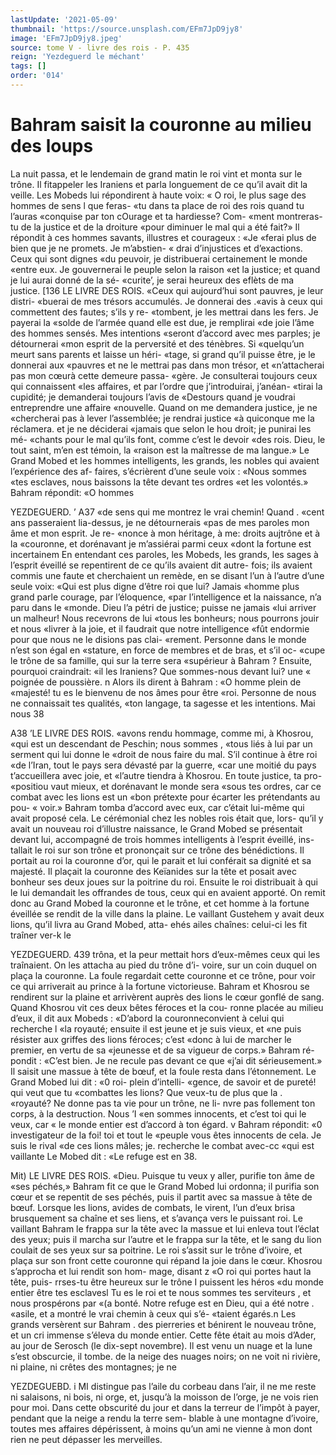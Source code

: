 ```yaml
---
lastUpdate: '2021-05-09'
thumbnail: 'https://source.unsplash.com/EFm7JpD9jy8'
image: 'EFm7JpD9jy8.jpeg'
source: tome V - livre des rois - P. 435
reign: 'Yezdeguerd le méchant'
tags: []
order: '014'
---
```


# Bahram saisit la couronne au milieu des loups

La nuit passa, et le lendemain de grand matin le roi vint et monta sur le trône. Il fitappeler les Iraniens et parla longuement de ce qu’il avait dit la veille. Les Mobeds lui répondirent à haute voix:
« O roi, le plus sage des hommes de sens l que feras- «tu dans ta place de roi des rois quand tu l’auras «conquise par ton cOurage et ta hardiesse? Com- «ment montreras-tu de la justice et de la droiture
«pour diminuer le mal qui a été fait?» Il répondit
à ces hommes savants, illustres et courageux : «Je «ferai plus de bien que je ne promets. Je m’abstien-
« drai d’injustices et d’exactions. Ceux qui sont dignes
«du peuvoir, je distribuerai certainement le monde «entre eux. Je gouvernerai le peuple selon la raison «et la justice; et quand je lui aurai donné de la sé- «curite’, je serai heureux des eflèts de ma justice.
[136 LE LIVRE DES ROIS.
«Ceux qui aujourd’hui sont pauvres, je leur distri-
«buerai de mes trésors accumulés. Je donnerai des .«avis à ceux qui commettent des fautes; s’ils y re-
«tombent, je les mettrai dans les fers. Je payerai la «solde de l’armée quand elle est due, je remplirai
«de joie l’âme des hommes sensés. Mes intentions «seront d’accord avec mes parples; je détournerai «mon esprit de la perversité et des ténèbres. Si «quelqu’un meurt sans parents et laisse un héri- «tage, si grand qu’il puisse être, je le donnerai aux «pauvres et ne le mettrai pas dans mon trésor, et «n’attacherai pas mon cœurà cette demeure passa- «gère. Je consulterai toujours ceux qui connaissent «les affaires, et par l’ordre que j’introduirai, j’anéan-
«tirai la cupidité; je demanderai toujours l’avis de «Destours quand je voudrai entreprendre une affaire «nouvelle. Quand on me demandera justice, je ne «chercherai pas à lever l’assemblée; je rendrai justice
«à quiconque me la réclamera. et je ne déciderai «jamais que selon le hou droit; je punirai les mé- «chants pour le mal qu’ils font, comme c’est le devoir
«des rois. Dieu, le tout saint, m’en est témoin, la «raison est la maîtresse de ma langue.»
Le Grand Mobed et les hommes intelligents, les grands, les nobles qui avaient l’expérience des af-
faires, s’écrièrent d’une seule voix : «Nous sommes
«tes esclaves, nous baissons la tête devant tes ordres «et les volontés.» Bahram répondit: «O hommes

YEZDEGUERD. ’ A37 «de sens qui me montrez le vrai chemin! Quand
. «cent ans passeraient lia-dessus, je ne détournerais «pas de mes paroles mon âme et mon esprit. Je re- «nonce à mon héritage, à me: droits aujtrône et à la «couronne, et dorénavant je m’assiérai parmi ceux
«dont la fortune est incertainem En entendant ces paroles, les Mobeds, les grands, les sages à l’esprit éveillé se repentirent de ce qu’ils avaient dit autre-
fois; ils avaient commis une faute et cherchaient un remède, en se disant l’un à l’autre d’une seule voix:
«Qui est plus digne d’être roi que lui? Jamais «homme plus grand parle courage, par l’éloquence,
«par l’intelligence et la naissance, n’a paru dans le «monde. Dieu l’a pétri de justice; puisse ne jamais
«lui arriver un malheur! Nous recevrons de lui «tous les bonheurs; nous pourrons jouir et nous «livrer à la joie, et il faudrait que notre intelligence «fût endormie pour que nous ne le disions pas clai- «rement. Personne dans le monde n’est son égal en «stature, en force de membres et de bras, et s’il oc- «cupe le trône de sa famille, qui sur la terre sera «supérieur à Bahram ? Ensuite, pourquoi craindrait:
«il les Iraniens? Que sommes-nous devant lui? une « poignée de poussière. n
Alors ils dirent à Bahram : «O homme plein de «majesté! tu es le bienvenu de nos âmes pour être
«roi. Personne de nous ne connaissait tes qualités, «ton langage, ta sagesse et les intentions. Mai nous
38

A38 ’LE LIVRE DES ROIS.
«avons rendu hommage, comme mi, à Khosrou, «qui est un descendant de Peschin; nous sommes , «tous liés à lui par un serment qui lui donne le «droit de nous faire du mal. S’il continue à être roi
«de l’Iran, tout le pays sera dévasté par la guerre,
«car une moitié du pays t’accueillera avec joie, et «l’autre tiendra à Khosrou. En toute justice, ta pro- «positiou vaut mieux, et dorénavant le monde sera «sous tes ordres, car ce combat avec les lions est un «bon prétexte pour écarter les prétendants au pou-
« voir.» Bahram tomba d’accord avec eux, car c’était
lui-même qui avait proposé cela.
Le cérémonial chez les nobles rois était que, lors-
qu’il y avait un nouveau roi d’illustre naissance, le
Grand Mobed se présentait devant lui, accompagné
de trois hommes intelligents à l’esprit éveillé, ins-
tallait le roi sur son trône et prononçait sur ce trône
des bénédictions. Il portait au roi la couronne d’or,
qui le parait et lui conférait sa dignité et sa majesté.
Il plaçait la couronne des Keïanides sur la tête et posait avec bonheur ses deux joues sur la poitrine du roi. Ensuite le roi distribuait à qui le lui demandait les offrandes de tous, ceux qui en avaient apporté. On remit donc au Grand Mobed la couronne et le trône, et cet homme à la fortune éveillée se rendit
de la ville dans la plaine. Le vaillant Gustehem y avait deux lions, qu’il livra au Grand Mobed, atta-
ehés ailes chaînes: celui-ci les fit traîner ver-k le

YEZDEGUERD. 439 trôna, et la peur mettait hors d’eux-mêmes ceux qui
les traînaient. On les attacha au pied du trône d’i-
voire, sur un coin duquel on plaça la couronne. La foule regardait cette couronne et ce trône, pour voir ce qui arriverait au prince à la fortune victorieuse.
Bahram et Khosrou se rendirent sur la plaine et arrivèrent auprès des lions le cœur gonflé de sang. Quand Khosrou vit ces deux bêtes féroces et la cou- ronne placée au milieu d’eux, il dit aux Mobeds : «D’abord la couronneconvient à celui qui recherche l
«la royauté; ensuite il est jeune et je suis vieux, et «ne puis résister aux griffes des lions féroces; c’est
«donc à lui de marcher le premier, en vertu de sa «jeunesse et de sa vigueur de corps.» Bahram ré- pondit : «C’est bien. Je ne recule pas devant ce que «j’ai dit sérieusement.» Il saisit une massue à tête
de bœuf, et la foule resta dans l’étonnement.
Le Grand Mobed lui dit : «0 roi- plein d’intelli-
«gence, de savoir et de pureté! qui veut que tu «combattes les lions? Que veux-tu de plus que la . «royauté? Ne donne pas ta vie pour un trône, ne li-
nvre pas follement ton corps, à la destruction. Nous ’I «en sommes innocents, et c’est toi qui le veux, car
« le monde entier est d’accord à ton égard. v Bahram répondit: «0 investigateur de la foi! toi et tout le «peuple vous êtes innocents de cela. Je suis le rival «de ces lions mâles; je. recherche le combat avec-cc «qui est vaillante Le Mobed dit : «Le refuge est en 38.

Mit) LE LIVRE DES ROlS.
«Dieu. Puisque tu veux y aller, purifie ton âme de «ses péchés,» Bahram fit ce que le Grand Mobed
lui ordonna; il purifia son cœur et se repentit de ses péchés, puis il partit avec sa massue à tête de
bœuf. Lorsque les lions, avides de combats, le virent, l’un d’eux brisa brusquement sa chaîne et ses liens,
et s’avança vers le puissant roi. Le vaillant Bahram
le frappa sur la tête avec la massue et lui enleva tout l’éclat des yeux; puis il marcha sur l’autre et le
frappa sur la tête, et le sang du lion coulait de ses yeux sur sa poitrine.
Le roi s’assit sur le trône d’ivoire, et plaça sur
son front cette couronne qui répand la joie dans le cœur. Khosrou s’approcha et lui rendit son hom- mage, disant z «O roi qui portes haut la tête, puis- rrses-tu être heureux sur le trône I puissent les héros «du monde entier être tes esclavesl Tu es le roi et te nous sommes tes serviteurs , et nous prospérons par «(a bonté. Notre refuge est en Dieu, qui a été notre
. «asile, et a montré le vrai chemin à ceux qui s’é- «taient égarés.n Les grands versèrent sur Bahram
. des pierreries et bénirent le nouveau trône, et un cri immense s’éleva du monde entier. Cette fête était au mois d’Ader, au jour de Serosch (le dix-sept novembre).
Il est venu un nuage et la lune s’est obscurcie, il
tombe. de la neige des nuages noirs; on ne voit ni rivière, ni plaine, ni crêtes des montagnes; je ne

YEZDEGUEBD. i MI distingue pas l’aile du corbeau dans l’air, il ne me
reste ni salaisons, ni bois, ni orge, et, jusqu’à la moisson de l’orge, je ne vois rien pour moi. Dans cette obscurité du jour et dans la terreur de l’impôt
à payer, pendant que la neige a rendu la terre sem- blable à une montagne d’ivoire, toutes mes affaires dépérissent, à moins qu’un ami ne vienne à mon
dont rien ne peut dépasser les merveilles.
